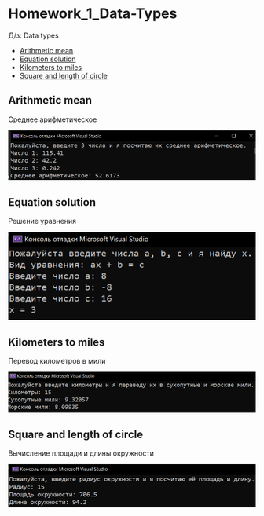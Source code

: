 # Homework_1_Data-Types
Д/з: Data types
* [Arithmetic mean](Arithmetic_mean)
* [Equation solution](Equation_Solution)
* [Kilometers to miles](Kilometers_To_Miles)
* [Square and length of circle](Square_And_Length_Of_Circle)
<p align="center">
  <h2>Arithmetic mean</h2>
  <p>Среднее арифметическое</p>
  <img src="images/Arithmetic_Mean.png">
  <h2>Equation solution</h2>
  <p>Решение уравнения</p>
  <img src="images/Equation_Solution.png">
  <h2>Kilometers to miles</h2>
  <p>Перевод километров в мили</p>
  <img src="images/Kilometers_To_Miles.png">
  <h2>Square and length of circle</h2>
  <p>Вычисление площади и длины окружности</p>
  <img src="images/Square_And_Length_Of_Circle.png">
</p>
